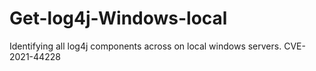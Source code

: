 # Get-log4j-Windows-local
Identifying all log4j components across on local windows servers. CVE-2021-44228
